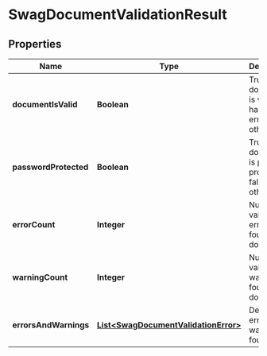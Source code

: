 
# SwagDocumentValidationResult

## Properties
Name | Type | Description | Notes
------------ | ------------- | ------------- | -------------
**documentIsValid** | **Boolean** | True if the document is valid and has no errors, false otherwise |  [optional]
**passwordProtected** | **Boolean** | True if the document is password protected, false otherwise |  [optional]
**errorCount** | **Integer** | Number of validation errors found in the document |  [optional]
**warningCount** | **Integer** | Number of validation warnings found in the document |  [optional]
**errorsAndWarnings** | [**List&lt;SwagDocumentValidationError&gt;**](SwagDocumentValidationError.md) | Details of errors and warnings found |  [optional]



